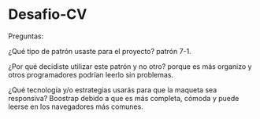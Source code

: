 # Desafio-CV
Preguntas:

¿Qué tipo de patrón usaste para el proyecto?
patrón 7-1.

¿Por qué decidiste utilizar este patrón y no otro?
porque es más organizo y otros programadores podrían leerlo sin problemas.

¿Qué tecnología y/o estrategias usarás para que la maqueta sea responsiva?
Boostrap debido a que es más completa, cómoda y puede leerse en los navegadores más comunes. 